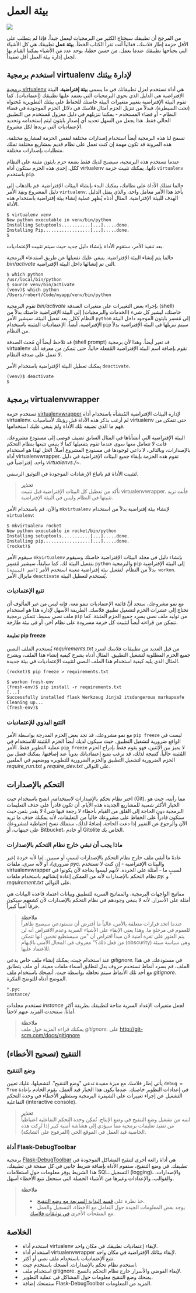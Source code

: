 # بيئة العمل

<img src='../images/environment.png' />

من المرجح أن تطبيقك سيحتاج الكثير من البرمجيات ليعمل جيداً. فإذا لم يتطلب على الأقل حزمة إطار فلاسك، فغالباً أنت تقرأ الكتاب الخطأ. **بيئة عمل** تطبيقك هي كل الأشياء التي يحتاجها تطبيقك عندما يعمل. من حسن حظنا، يوجد عدد من الأشياء يمكننا القيام بها لجعل إدارة بيئة العمل أقل تعقيداً.

## استخدم برمجية virtualenv لإدارة بيئتك

[برمجية virtualenv](http://www.virtualenv.org/en/latest/) هي أداة تستخدم لعزل تطبيقاتك في ما يسمى **بيئة إفتراضية**. البيئة الإفتراضية هي الدليل الذي يحوي البرمجيات التي يعتمد عليها تطبيقك (إعتماديات). كما تقوم البيئة الإفتراضية بتغيير متغيرات البيئة خاصتك للحفاظ على بيئتك التطويرية مُحتواة (تحت السيطرة). فبدلاً من تنزيل الحزم أمثال فلاسك في دلائل الحزم الموجودة في فضاء النظام - أو فضاء المستخدم - يمكننا تنزيلهم في دليل معزول مُستخدم من التطبيق الحالي فقط. هذا يجعل من السهل تحديد أي إصدار بايثون ليتم إستخدامه وتحديد الإعتماديات التي نريدها لكل مشروع.

تسمح لنا هذه البرمجية أيضاً استخدام إصدارات مختلفة لنفس الحزمة لمشاريع مختلفة. هذه المرونة قد تكون مهمة إن كنت تعمل على نظام قديم بمشاريع مختلفة تملك متطلبات بإصدارات مختلفة.

عندما تستخدم هذه البرمجية، سيصبح لديك فقط بضعة حزم بايثون مثبتة على النظام ككل. إحدى هذه الحزم ستكون أداة virtualenv ذاتها. يمكنك تثبيت حزمة `virtualenv` باستخدم `pip`.

حالما تمتلك الأداة على نظامك، يمكنك البدء بإنشاء البيئات الإفتراضية. قم بالذهاب إلى دليل المشروع ونفِذ الأمر `virtualenv`. يأخذ هذا الأمر معامل واحد، والذي يمثل الدليل الهدف للبيئة الإفتراضية. المثال أدناه يُظهِر عملية إنشاء بيئة إفتراضية باستخدام هذه الأداة.

```
$ virtualenv venv
New python executable in venv/bin/python
Installing Setuptools...........[...].....done.
Installing Pip..................[...].....done.
$
```

بعد تنفيذ الأمر، ستقوم الأداة بإنشاء دليل جديد حيث سيتم تثبيت الإعتماديات.

حالما يتم إنشاء البيئة الإفتراضية، ينبغي عليك تفعيلها عن طريق استدعاء البرمجية *bin/activate* التي تم إنشائها داخل البيئة الإفتراضية.

```
$ which python
/usr/local/bin/python
$ source venv/bin/activate
(venv)$ which python
/Users/robert/Code/myapp/venv/bin/python
```

تقوم البرمجية *bin/activate* بإجراء بعض التغييرات على متغيرات الصدفة (shell) خاصتك، ليشير كل شيء (الخدمات والبرمجيات) إلى البيئة الإفتراضية خاصتك بدلاً من النظام ككل. بعد تفعيل البيئة، سيشير الأمر `python` إلى مُفسِر بايثون الموجود داخل البيئة الإفتراضية. أيضاً، الإعتماديات المثبتة باستخدام `pip` سيتم تنزيلها في البيئة الإفتراضية بدلاً من النظام.

قد تلاحظ أيضاً أن مُحث الصدفة (shell prompt) قد تغير أيضاً. وهذا لأن برمجية virtualenv تقوم بإضافة اسم البيئة الإفتراضية المُفعلة حالياً، حتى تتمكن من معرفة أنك لا تعمل على صدفة النظام.

يمكنك تعطيل البيئة الإفتراضية باستخدام الأمر `deactivate`.

```
(venv)$ deactivate
$
```

## برمجية virtualenvwrapper

تستخدم حزمة [virtualenvwrapper](http://virtualenvwrapper.readthedocs.org/en/latest/) لإدارة البيئات الإفتراضية المُنشأة باستخدام أداة virtualenv. لم أرغب بذكر هذه الأداة قبل رؤيتك لأساسيات virtualenv حتى تتمكن من فهم ما الذي تضيفه تلك الأداة ولمَ ينبغي عليك استخدامها.

البيئة الإفتراضية التي أنشأناها في المثال السابق تضيف فوضى إلى مستودع مشروعك. فأنت لا تتعامل معها سوى عندما تقوم بتفعيلها كما لا ينبغي تتبعها بنظام التحكم بالإصدارات، وبالتالي، لا داعي لوجودها في مستودع المشروع أصلاً. الحل لهذا هو استخدام أداة virtualenvwrapper. تقوم هذه الحزمة بإبقاء جميع البيئات الإفتراضية في دليل واحد، إفتراضياً في *virtualenvs./~*.

لتثبيت الأداة قم باتباع الإرشادات الموجودة في التوثيق الرسمي.

<blockquote>
<b>تحذير</b><br/>
تأكد من تعطيل كل البيئات الإفتراضية قبل تثبيت virtualenvwrapper. فأنت تريد تثبيتها في النظام وليس في البيئة الإفتراضية.
</blockquote>

والآن، قم باستخدام الأمر `mkvirtualenv` لإنشاء بيئة إفتراضية بدلاً من استخدام `virtualenv`:

```
$ mkvirtualenv rocket
New python executable in rocket/bin/python
Installing setuptools...........[...].....done.
Installing pip..................[...].....done.
(rocket)$
```

سيقوم الأمر `mkvirtualenv` بإنشاء دليل في مجلد البيئات الإفتراضية خاصتك وسيقوم بتفعيل البيئة لك. كما سابقاً، سيشير مُفسِر `python` والبرمجية `pip` إلى البيئة الإفتراضية بدلاً من النظام. لتفعيل بيئة إفتراضية معينة استخدم الأمر `[اسم البيئة] workon`. مايزال الأمر `deactivate` يُستخدم لتعطيل البيئة.

### تتبع الإعتماديات

مع نمو مشروعك، ستجد أنَّ قائمة الإعتماديات تنمو معه. فإنه ليس من غير المألوف أن تحتاج إلى عشرات الحزم لتشغيل تطبيق فلاسك. الطريقة الأسهل لإدارة هذا هو استخدام ملف نصي بسيط. تتمكن برمجية `pip` من توليد ملف نصي يسرد جميع الحزم المثبتة. كما تتمكن من قراءته أيضاً لتثبيت كل حزمة مسرودة على نظام آخر، أو في بيئة طازجة.

#### تعليمة pip freeze

يُستخدم الملف النصي *requirements.txt* من قبل العديد من تطبيقات فلاسك لسرد جميع الحزم المطلوبة لتشغيل التطبيق. المثال أدناه يشرح كيفية إنشاء هذا الملف، ويشرح المثال الذي يليه كيفية استخدام هذا الملف النصي لتثبيت الإعتماديات في بيئة جديدة.

```
(rocket)$ pip freeze > requirements.txt
```

```
$ workon fresh-env
(fresh-env)$ pip install -r requirements.txt
[...]
Successfully installed flask Werkzeug Jinja2 itsdangerous markupsafe
Cleaning up...
(fresh-env)$
```

### التتبع اليدوي للإعتماديات

مع نمو مشروعك، قد تجد بعض الحزم المدرجة بواسطة الأمر `pip freeze` ليست في الواقع ضرورية لتشغيل التطبيق. حيث سيكون لديك أيضاً الحزم المُثبتة للاستخدام في عملية التطوير فقط. الأمر `pip freeze` لا يميز بين الإثنين، فهو يقوم فقط بإدراج الحزم المُثبتة حالياً. كنتيجة لذلك، قد ترغب بتتبع إعتمادياتك يدوياً عند إضافتها. يمكنك فصل بين الحزم الضرورية لتشغيل التطبيق والحزم الضرورية للتطويره ووضعهم في الملفين *require_run.txt* و *require_dev.txt* على التوالي.

## التحكم بالإصدارات

اختر نظام تحكم بالإصدارات لاستخدامه. انصح باستخدام جيت (Git). مما رأيته، جيت هو الخيار الأكثر شعبية للمشاريع الجديدة هذه الأيام. أن تكون قادراً على حذف التعليمات البرمجية دون الحاجة إلى القلق من القيام بأخطاء لا رجعة فيها شيءٌ لا يقدر بثمن.حيث ستكون قادراً على الحفاظ على مشروعك خالياً من التعليقات، لأنه يمكنك حذف ما تريد الآن والرجوع عن التغيير إذا دعت الحاجة. إضافةً لذلك، ستملك نسخ إحتياطية لمشروعك على جيتهاب، أو Bitbucket، أو خادم Gitolite الخاص بك.

### ماذا يجب أن تبقي خارج نظام التحكم بالإصدارات

عادةً ما أبقي ملف خارج نظام التحكم بالإصدارات لسببٍ أو سببين. إما لأنه خردة (غير ضروري)، أو لأنه سري. ملفات *pyc.* والبيئات الإفتراضية - إن كنت لا تستخدم virtualenvwrapper لسببٍ ما - أمثلة على الخردة. لأنهم ليسوا بحاجة ﻷن يكونوا في نظام التحكم بالإصدارات لأنه من الممكن إعادة إنشائهم باستخدام ملفات *py.* و *requirement.txt* على التوالي.

مفاتيح الواجهات البرمجية، والمفاتيح السرية للتطبيق وبيانات اعتماد قاعدة البيانات هي أمثلة على الأسرار. لأنه لا ينبغي وجودهم في نظام التحكم بالإصدارات لأن كشفهم سيكون خرقاً أمنياً كبيراً.

<blockquote>
<b>ملاحظة</b><br/>
عندما اتخد قرارات متعلقة بالأمن، غالباً ما أفترض أن مستودعي سيصبح ظاهراً للعموم في مرحلةٍ ما. وهذا يعني الإبقاء على الأشياء السرية وعدم الافتراض أنه لن يتم العثور على ثغرة أمنية ﻷن مبدأ افتراض أن "من سيستطيع تخمين أنها تتمكن من فعل ذلك؟" معروف في المجال الأمني بالإبهام (obscurity) وهي سياسة سيئة للاعتماد عليها.
</blockquote>

عند استخدام جيت، يمكنك إنشاء ملف خاص يدعى *gitignore.* في مستودعك. في هذا الملف، قم بسرد أنماط تستخدم حروف بدل لتطابق أسماء ملفات معينة. أي ملف يتطابق مع أحد تلك الأنماط سيتم تجاهله بواسطة جيت. أنصحك باستخدام ملف *gitignore.* الموضح أدناه للتوضح الفكرة.

```
*.pyc
instance/
```

تستخدم مجلدات *instance* لجعل متغيرات الإعداد السرية متاحة لتطبيقك بطريقة أكثر أماناً. سنتحدث المزيد عنهم لاحقاً.

<blockquote>
<b>ملاحظة</b><br/>
يمكنك قراءة المزيد حول ملف <i>gitignore.</i> على <a href='http://git-scm.com/docs/gitignore'>http://git-scm.com/docs/gitignore</a>
</blockquote>

## التنقيح (تصحيح الأخطاء)

### وضع التنقيح

يأتي إطار فلاسك مع ميزة مفيدة تدعى "وضع التنقيح". لتشغيلها، عليك تعيين `debug = True` في إعدادات التطوير خاصتك. عندما يكون هذا الخيار قيد العمل، يقوم الخادم بإعادة التشغيل عن إجراء تغييرات على الشيفرة البرمجية وستظهر الأخطاء في وحدة التحكم التفاعلية (interactive console).

<blockquote>
<b>تحذير</b><br/>
انتبه من تشغيل وضع التنقيح في وضع الإنتاج. تُمكِن وحدة التحكم التفاعلية اعتباطياً من تنفيذ تعليمات برمجية مما سيؤدي إلى هشاشة أمنية كبير إذا تُرِكت هذه الخاصية قيد العمل في الموقع الحي (المرفوع على الشابكة).
</blockquote>

### أداة Flask-DebugToolbar

برمجية [Flask-DebugToolbar](http://flask-debugtoolbar.readthedocs.org/en/latest/) هي أداة رائعة أخرى لتنقيح المشاكل الموجودة في تطبيقك. في وضع التنقيح، ستقوم الأداة بإضافة شريط جانبي في كل صفحة في تطبيقك. هذا الشريط يوفِر معلومات حول استعلامات SQL، التسجيل (logging)، والإصدارات، والقوالب، والإعدادات وغيرها من الأشياء الجميلة التي ستجعل تتبع الأخطاء أسهل.

<blockquote>
<b>ملاحظة</b><br/>
<ul style='list-style-type: disc; list-style-position: inside;'>
  <li>خذ نظرة على <a href='http://flask.pocoo.org/docs/quickstart/#debug-mode'>قسم البداية السريعة مع وضع التنقيح</a>.</li>
  <li>يوجد بعض المعلومات الجيدة حول التعامل مع الأخطاء، التسجيل والعمل مع المنقحات الأخرى <a href='http://flask.pocoo.org/docs/errorhandling'>في توثيقات فلاسك</a>.</li>
</ul>
</blockquote>

## الخلاصة

<ul style='list-style-type: disc; list-style-position: inside;'>
  <li>استخدم أداة virtualenv لإبقاء إعتماديات تطبيقك في مكان واحد.</li>
  <li>استخدام أداة virtualenvwrapper لإبقاء بيئاتك الإفتراضية في مكان واحد.</li>
  <li>تتبع الإعتماديات باستخدام ملف نصي أو أكثر.</li>
  <li>استخدم نظام تحكم بالإصدارات. أنصحك باستخدم جيت.</li>
  <li>استخدام ملف gitignore. لإبقاء الفوضى والأسرار خارج نظام التحكم بالنسخ.</li>
  <li>يمنحك وضع التنقيح معلومات حول المشاكل في عملية التطوير.</li>
  <li>ستمنحك إضافة Flask-DebugToolbar المزيد من المعلومات.</li>
</ul>
